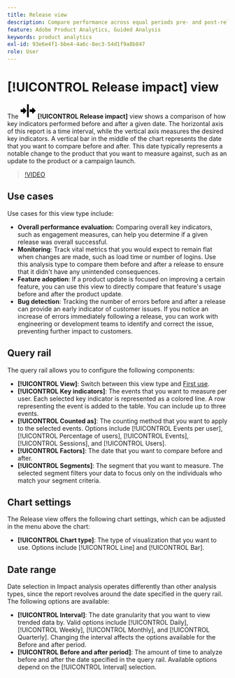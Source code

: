 ```yaml
---
title: Release view
description: Compare performance across equal periods pre- and post-release.
feature: Adobe Product Analytics, Guided Analysis
keywords: product analytics
exl-id: 93e6e4f1-bbe4-4a6c-8ec3-54d1f9a8b847
role: User
---
```

# [!UICONTROL Release impact] view

The ![Release](/help/assets/icons/Release.svg) **[!UICONTROL Release impact]** view shows a comparison of how key indicators performed before and after a given date. The horizontal axis of this report is a time interval, while the vertical axis measures the desired key indicators. A vertical bar in the middle of the chart represents the date that you want to compare before and after. This date typically represents a notable change to the product that you want to measure against, such as an update to the product or a campaign launch.

>[!VIDEO](https://video.tv.adobe.com/v/3421665/?learn=on)

## Use cases

Use cases for this view type include:

* **Overall performance evaluation:** Comparing overall key indicators, such as engagement measures, can help you determine if a given release was overall successful.
* **Monitoring**: Track vital metrics that you would expect to remain flat when changes are made, such as load time or number of logins. Use this analysis type to compare them before and after a release to ensure that it didn't have any unintended consequences.
* **Feature adoption**: If a product update is focused on improving a certain feature, you can use this view to directly compare that feature's usage before and after the product update.
* **Bug detection**: Tracking the number of errors before and after a release can provide an early indicator of customer issues. If you notice an increase of errors immediately following a release, you can work with engineering or development teams to identify and correct the issue, preventing further impact to customers.

## Query rail

The query rail allows you to configure the following components:

* **[!UICONTROL View]**: Switch between this view type and [First use](first-use-impact.md).
* **[!UICONTROL Key indicators]**: The events that you want to measure per user. Each selected key indicator is represented as a colored line. A row representing the event is added to the table. You can include up to three events.
* **[!UICONTROL Counted as]**: The counting method that you want to apply to the selected events. Options include [!UICONTROL Events per user], [!UICONTROL Percentage of users], [!UICONTROL Events], [!UICONTROL Sessions], and [!UICONTROL Users].
* **[!UICONTROL Factors]**: The date that you want to compare before and after.
* **[!UICONTROL Segments]**: The segment that you want to measure. The selected segment filters your data to focus only on the individuals who match your segment criteria.

## Chart settings

The Release view offers the following chart settings, which can be adjusted in the menu above the chart:

* **[!UICONTROL Chart type]**: The type of visualization that you want to use. Options include [!UICONTROL Line] and [!UICONTROL Bar].

## Date range

Date selection in Impact analysis operates differently than other analysis types, since the report revolves around the date specified in the query rail. The following options are available:

* **[!UICONTROL Interval]**: The date granularity that you want to view trended data by. Valid options include [!UICONTROL Daily], [!UICONTROL Weekly], [!UICONTROL Monthly], and [!UICONTROL Quarterly]. Changing the interval affects the options available for the Before and after period.
* **[!UICONTROL Before and after period]**: The amount of time to analyze before and after the date specified in the query rail. Available options depend on the [!UICONTROL Interval] selection.
